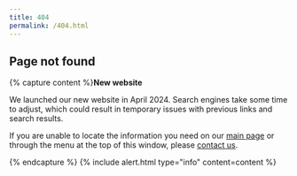 ```yaml
---
title: 404
permalink: /404.html
---
```


## Page not found

{% capture content %}**New website** 

We launched our new website in April 2024. Search engines take some time to adjust, which could result in temporary issues with previous links and search results.

If you are unable to locate the information you need on our [main page](/) or through the menu at the top of this window, please [contact us](/contact/).

{% endcapture %}
{% include alert.html type="info" content=content %}
 
<!-- {% include site-search.html %} -->
